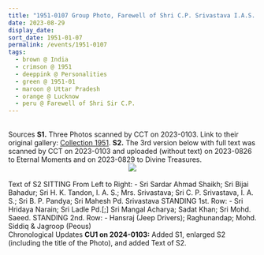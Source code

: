 ```yaml
---
title: "1951-0107 Group Photo, Farewell of Shri C.P. Srivastava I.A.S. City Magistrate Lucknow on the Eve of His Transfer as Additional District Magistrate Meerut, Lucknow, Uttar Pradesh, India"
date: 2023-08-29
display_date: 
sort_date: 1951-01-07
permalink: /events/1951-0107
tags:
  - brown @ India
  - crimson @ 1951
  - deeppink @ Personalities
  - green @ 1951-01
  - maroon @ Uttar Pradesh
  - orange @ Lucknow
  - peru @ Farewell of Shri Sir C.P.
---
```


<br>

<wave-list>
  <list-title color="DarkSeaGreen" width="40">Sources</list-title>
  <list-item color="BlanchedAlmond"  width="300"><b>S1.</b> Three Photos scanned by CCT on 2023-0103. Link to their original gallery: <a href="https://eternalmoments.smugmug.com/Collections/Mrs-Kalpana-Srivastava-Collection/1951/">Collection 1951</a>.</list-item>
  <list-item color="BlanchedAlmond"  width="300"><b>S2.</b> The 3rd version below with full text was scanned by CCT on 2023-0103 and uploaded (without text) on 2023-0826 to Eternal Moments and on 2023-0829 to Divine Treasures.</list-item>
</wave-list>

<div style="text-align: center"><img src="/images/1951-0107_Group_Photo,_Farewell_of_Shri_C.P._Srivastava_I.A.S._City_Magistrate,_Lucknow,_Uttar_Pradesh,_India_01_Version3_with_Text_(Mrs._Kalpana_Srivastava_Collection).jpeg" /></div>

<br>

<wave-list>
  <list-title color="DarkSeaGreen" width="50">Text of S2</list-title>
  <list-item color="BlanchedAlmond"  width="300">SITTING From Left to Right: - Sri Sardar Ahmad Shaikh; Sri Bijai Bahadur; Sri H. K. Tandon, I. A. S.; Mrs. Srivastava; Sri C. P. Srivastava, I. A. S.; Sri B. P. Pandya; Sri Mahesh Pd. Srivastava</list-item>
  <list-item color="Lavender"  width="300">STANDING 1st. Row: - Sri Hridaya Narain; Sri Ladle Pd.[;] Sri Mangal Acharya; Sadat Khan; Sri Mohd. Saeed.</list-item>
  <list-item color="BlanchedAlmond"  width="300">STANDING 2nd. Row: - Hansraj (Jeep Drivers); Raghunandap; Mohd. Siddiq & Jagroop (Peous)</list-item>    
</wave-list>

<br>

<wave-list>
  <list-title color="DarkSeaGreen" width="110">Chronological Updates</list-title>
  <list-item color="BlanchedAlmond"  width="300"><b>CU1 on 2024-0103:</b> Added S1, enlarged S2 (including the title of the Photo), and added Text of S2.</list-item>
</wave-list>